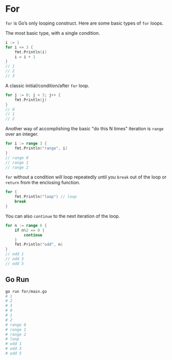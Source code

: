 # For

`for` is Go’s only looping construct. Here are some basic types of `for` loops.

The most basic type, with a single condition.

```go
i := 1
for i <= 3 {
    fmt.Println(i)
    i = i + 1
}
// 1
// 2
// 3
```

A classic initial/condition/after `for` loop.

```go
for j := 0; j < 3; j++ {
    fmt.Println(j)
}
// 0
// 1
// 2
```

Another way of accomplishing the basic "do this N times" iteration is `range` over an integer.

```go
for i := range 3 {
    fmt.Println("range", i)
}
// range 0
// range 1
// range 2
```

`for` without a condition will loop repeatedly until you `break` out of the loop or `return` from the enclosing function.

```go
for {
    fmt.Println("loop") // loop
    break
}
```

You can also `continue` to the next iteration of the loop.

```go
for n := range 6 {
    if n%2 == 0 {
        continue
    }
    fmt.Println("odd", n)
}
// odd 1
// odd 3
// odd 5
```

## Go Run

```sh
go run for/main.go
# 1
# 2
# 3
# 0
# 1
# 2
# range 0
# range 1
# range 2
# loop
# odd 1
# odd 3
# odd 5
```
